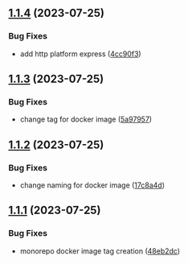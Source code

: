 ## [1.1.4](https://github.com/edelwud/GrowthHub/compare/gateway-v1.1.3...gateway-v1.1.4) (2023-07-25)


### Bug Fixes

* add http platform express ([4cc90f3](https://github.com/edelwud/GrowthHub/commit/4cc90f360e74847761da3215507678d287924e2d))

## [1.1.3](https://github.com/edelwud/GrowthHub/compare/gateway-v1.1.2...gateway-v1.1.3) (2023-07-25)


### Bug Fixes

* change tag for docker image ([5a97957](https://github.com/edelwud/GrowthHub/commit/5a9795769368352a8b131699e629fd9e89792a11))

## [1.1.2](https://github.com/edelwud/GrowthHub/compare/gateway-v1.1.1...gateway-v1.1.2) (2023-07-25)


### Bug Fixes

* change naming for docker image ([17c8a4d](https://github.com/edelwud/GrowthHub/commit/17c8a4ddff599c79c3b4544c10a9d84c1f321f16))

## [1.1.1](https://github.com/edelwud/GrowthHub/compare/gateway-v1.1.0...gateway-v1.1.1) (2023-07-25)


### Bug Fixes

* monorepo docker image tag creation ([48eb2dc](https://github.com/edelwud/GrowthHub/commit/48eb2dceca9bb97c35fe8b1e89a8b907a84c8aad))

